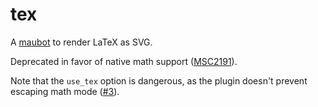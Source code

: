 # tex
A [maubot](https://github.com/maubot/maubot) to render LaTeX as SVG.

Deprecated in favor of native math support ([MSC2191]).

Note that the `use_tex` option is dangerous, as the plugin doesn't prevent
escaping math mode ([#3]).

[MSC2191]: https://github.com/matrix-org/matrix-spec-proposals/pull/2191
[#3]: https://github.com/maubot/tex/issues/3
